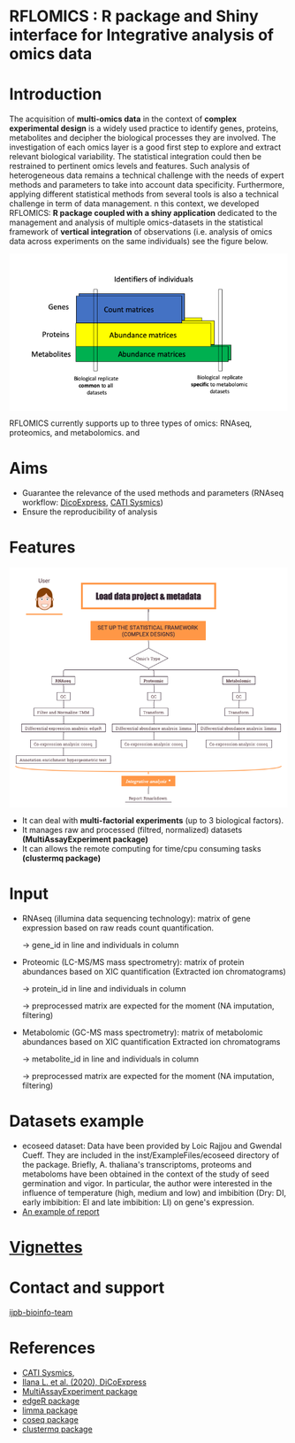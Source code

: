 # RFLOMICS : R package and Shiny interface for Integrative analysis of omics data


# Introduction


  The acquisition of **multi-omics data** in the context of **complex experimental design** is a widely used practice to 
identify genes, proteins, metabolites and decipher the biological processes they are involved. The investigation of each omics layer 
is a good first step to explore and extract relevant biological variability. The statistical integration could then
be restrained to pertinent omics levels and features. Such analysis of heterogeneous data remains a technical 
challenge with the needs of expert methods and parameters to take into account data specificity.
Furthermore, applying different statistical methods from several tools is also a technical challenge in term of data management. 
n this context, we developed RFLOMICS:  **R package coupled with a shiny application** dedicated to the management and analysis of multiple omics-datasets in the statistical framework of **vertical integration** of observations (i.e. analysis of omics data across experiments on the same individuals) see the figure below.

<img src="man/figures/Rflomics_Integration.png" align="center" width="600"/> 


RFLOMICS currently supports up to three types of omics: RNAseq, proteomics, and metabolomics. and 

# Aims
- Guarantee the relevance of the used methods and parameters (RNAseq workflow: [DicoExpress](https://plantmethods.biomedcentral.com/articles/10.1186/s13007-020-00611-7), [CATI Sysmics](https://sysmics.cati.inrae.fr/))
- Ensure the reproducibility of analysis

#  Features

<img src="man/figures/Rflomics_features.png" align="center" width="600"/>

- It can deal with **multi-factorial experiments** (up to 3 biological factors).
- It manages raw and processed (filtred, normalized) datasets **(MultiAssayExperiment package)**
- It can allows the remote computing for time/cpu consuming tasks **(clustermq package)**


     
# Input
- RNAseq (illumina data sequencing technology): matrix of gene expression based on raw reads count quantification.

  -> gene_id in line and individuals in column

- Proteomic (LC-MS/MS mass spectrometry): matrix of protein abundances based on XIC quantification (Extracted ion chromatograms)

  -> protein_id in line and individuals in column

  -> preprocessed matrix are expected for the moment (NA imputation, filtering)

- Metabolomic (GC-MS mass spectrometry): matrix of metabolomic abundances based on XIC quantification Extracted ion chromatograms

  -> metabolite_id in line and individuals in column

  -> preprocessed matrix are expected for the moment (NA imputation, filtering)


# Datasets example
- ecoseed dataset: Data have been provided by Loic Rajjou and Gwendal Cueff. They are included in the inst/ExampleFiles/ecoseed directory of the package. Briefly, A. thaliana's transcriptoms, proteoms and metaboloms have been obtained in the context of the study of seed germination and vigor. In particular, the author were interested in the influence of temperature (high, medium and low) and imbibition (Dry: DI, early imbibition: EI and late imbibition: LI) on gene's expression.
- [An example of report](RFLOMICSapp/www/ecoseed-report.html)

# [Vignettes](docs/index.html)

# Contact and support
[ijpb-bioinfo-team](mailto:ijpb-bioinfo-team@inrae.fr)

# References
- [CATI Sysmics](https://sysmics.cati.inrae.fr/),
- [Ilana L. et al. (2020), DiCoExpress](http://eutils.ncbi.nlm.nih.gov/entrez/eutils/elink.fcgi?dbfrom=pubmed&id=32426025&retmode=ref&cmd=prlinks)
- [MultiAssayExperiment package](https://bioconductor.org/packages/release/bioc/html/MultiAssayExperiment.html)
- [edgeR package](https://bioconductor.org/packages/release/bioc/html/edgeR.html)
- [limma package](https://bioconductor.org/packages/release/bioc/html/limma.html)
- [coseq package](https://bioconductor.org/packages/release/bioc/html/coseq.html)
- [clustermq package](https://cran.r-project.org/web/packages/clustermq/index.html)
  

